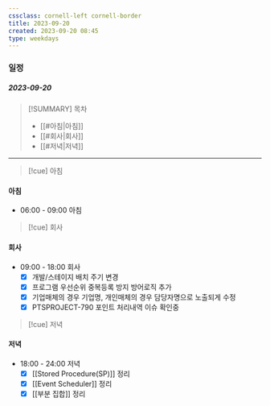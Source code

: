 ```yaml
---
cssclass: cornell-left cornell-border
title: 2023-09-20
created: 2023-09-20 08:45
type: weekdays
---
```

### 일정
##### 2023-09-20

> [!SUMMARY] 목차
> - [[#아침|아침]]
> - [[#회사|회사]]
> - [[#저녁|저녁]]

---
>[!cue] 아침
#### 아침
- 06:00 - 09:00 아침

>[!cue] 회사
#### 회사
- 09:00 - 18:00 회사
	- [x] 개발/스테이지 배치 주기 변경
	- [x] 프로그램 우선순위 중복등록 방지 방어로직 추가
	- [x] 기업매체의 경우 기업명, 개인매체의 경우 담당자명으로 노출되게 수정
	- [x] PTSPROJECT-790 포인트 처리내역 이슈 확인중

>[!cue] 저녁
#### 저녁
- 18:00 - 24:00 저녁
	- [x] [[Stored Procedure(SP)]] 정리
	- [x] [[Event Scheduler]]  정리
	- [x] [[부분 집합]] 정리
